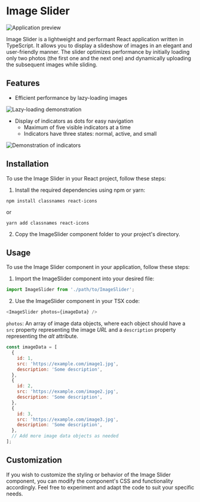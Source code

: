 # Image Slider

![Application preview](/public/docs/1.gif)

Image Slider is a lightweight and performant React application written in TypeScript. It allows you to display a slideshow of images in an elegant and user-friendly manner. The slider optimizes performance by initially loading only two photos (the first one and the next one) and dynamically uploading the subsequent images while sliding.

## Features

 - Efficient performance by lazy-loading images
 
![Lazy-loading demonstration](/public/docs/2.gif)
 
 - Display of indicators as dots for easy navigation
    - Maximum of five visible indicators at a time
    - Indicators have three states: normal, active, and small

![Demonstration of indicators](/public/docs/3.gif)

## Installation

To use the Image Slider in your React project, follow these steps:

1. Install the required dependencies using npm or yarn:
```
npm install classnames react-icons
```
or
```
yarn add classnames react-icons
```
2. Copy the ImageSlider component folder to your project's directory.

## Usage

To use the Image Slider component in your application, follow these steps:

1. Import the ImageSlider component into your desired file:
```js
import ImageSlider from './path/to/ImageSlider';
```
2. Use the ImageSlider component in your TSX code:
```js
<ImageSlider photos={imageData} />
```
`photos`: An array of image data objects, where each object should have a `src` property representing the image _URL_ and a `description` property representing the _alt_ attribute.
```js
const imageData = [
  {
    id: 1,
    src: 'https://example.com/image1.jpg',
    description: 'Some description',
  },
  {
    id: 2,
    src: 'https://example.com/image2.jpg',
    description: 'Some description',
  },
  {
    id: 3,
    src: 'https://example.com/image3.jpg',
    description: 'Some description',
  },
  // Add more image data objects as needed
];
```

## Customization

If you wish to customize the styling or behavior of the Image Slider component, you can modify the component's CSS and functionality accordingly. Feel free to experiment and adapt the code to suit your specific needs.
